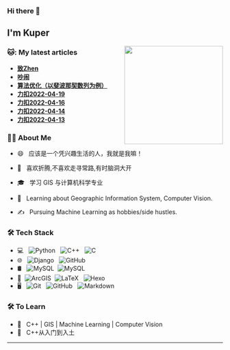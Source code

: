### Hi there 👋
<h2> I'm Kuper</h2>

<img align='right' src="https://media.giphy.com/media/M9gbBd9nbDrOTu1Mqx/giphy.gif" width="230"/>

<h3> 🐱: My latest articles </h3>

- <a href='http://tiawnen42.top/posts/e5a4.html' target='_blank'><b>致Zhen</b></a>
- <a href='http://tiawnen42.top/posts/caeb.html' target='_blank'><b>吵闹</b></a>
- <a href='http://tiawnen42.top/posts/bd6d.html' target='_blank'><b>算法优化（以斐波那契数列为例）</b></a>
- <a href='http://tiawnen42.top/posts/9c17.html' target='_blank'><b>力扣2022-04-19</b></a>
- <a href='http://tiawnen42.top/posts/9857.html' target='_blank'><b>力扣2022-04-16</b></a>
- <a href='http://tiawnen42.top/posts/59d6.html' target='_blank'><b>力扣2022-04-14</b></a>
- <a href='http://tiawnen42.top/posts/9b97.html' target='_blank'><b>力扣2022-04-13</b></a>


<h3> 👨🏻 About Me </h3>

- 😄 &nbsp; 应该是一个凭兴趣生活的人，我就是我嘛！

- 🤔 &nbsp; 喜欢折腾,不喜欢走寻常路,有时脑洞大开

- 🎓 &nbsp; 学习 GIS 与计算机科学专业

- 🌱 &nbsp; Learning about Geographic Information System, Computer Vision.

- ✍️ &nbsp; Pursuing Machine Learning as hobbies/side hustles.

<h3>🛠 Tech Stack</h3>

- 💻 &nbsp; ![Python](https://img.shields.io/badge/-Python-333333?style=flat&logo=Python)
&nbsp; ![C++](https://img.shields.io/badge/-C++-333333?style=flat&logo=cplusplus)
&nbsp; ![C](https://img.shields.io/badge/-C-333333?style=flat&logo=c)
- 🌐
&nbsp; ![Django](https://img.shields.io/badge/-Django-333333?style=flat&logo=Django)
&nbsp; ![GitHub](https://img.shields.io/badge/-Openlayers-333333?style=flat&logo=Openlayers)
- 🛢 &nbsp; ![MySQL](https://img.shields.io/badge/-MySQL-333333?style=flat&logo=mysql)
&nbsp;![MySQL](https://img.shields.io/badge/-SQLite-333333?style=flat&logo=SQLite)
- 🔧 &nbsp;![ArcGIS](https://img.shields.io/badge/-ArcGIS-333333?style=flat&logo=Qgis)
&nbsp;![LaTeX](https://img.shields.io/badge/-LaTeX-333333?style=flat&logo=LaTeX)
&nbsp; ![Hexo](https://img.shields.io/badge/-Hexo-333333?style=flat&logo=Hexo)
- 🖥 &nbsp; ![Git](https://img.shields.io/badge/-Git-333333?style=flat&logo=git)
&nbsp; ![GitHub](https://img.shields.io/badge/-GitHub-333333?style=flat&logo=github)
&nbsp; ![Markdown](https://img.shields.io/badge/-Markdown-333333?style=flat&logo=markdown)

<h3>🛠 To Learn</h3>

- 🔧 &nbsp; C++ | GIS | Machine Learning | Computer Vision
- 🔧 &nbsp; C++从入门到入土

<hr>

